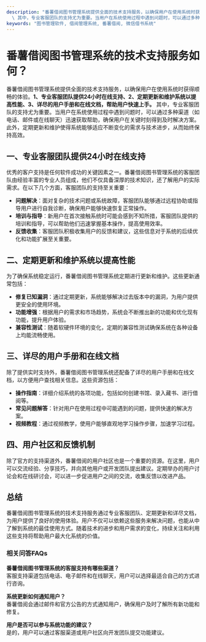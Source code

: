 ```yaml
---
description: "番薯借阅图书管理系统提供全面的技术支持服务，以确保用户在使用系统时获得顺畅的体验。**1、专业客服团队提供24小时在线支持、2、定期更新和维护系统以提高性能、3、详尽的用户手册和在线文档，帮助用户快速上手。**\
  \ 其中，专业客服团队的支持尤为重要。当用户在系统使用过程中遇到问题时，可以通过多种渠道（如电话、邮件或在线聊天）迅速获取帮助，确保用户在关键时刻得到及时解决方案。此外，定期更新和维护使得系统能够适应不断变化的需求与技术进步，从而始终保持高效。"
keywords: "图书管理软件, 借阅管理系统, 番薯借阅, 微信借书系统"
---
```

# 番薯借阅图书管理系统的技术支持服务如何？

番薯借阅图书管理系统提供全面的技术支持服务，以确保用户在使用系统时获得顺畅的体验。**1、专业客服团队提供24小时在线支持、2、定期更新和维护系统以提高性能、3、详尽的用户手册和在线文档，帮助用户快速上手。** 其中，专业客服团队的支持尤为重要。当用户在系统使用过程中遇到问题时，可以通过多种渠道（如电话、邮件或在线聊天）迅速获取帮助，确保用户在关键时刻得到及时解决方案。此外，定期更新和维护使得系统能够适应不断变化的需求与技术进步，从而始终保持高效。

## 一、专业客服团队提供24小时在线支持

优秀的客户支持是任何软件成功的关键因素之一。番薯借阅图书管理系统的客服团队由经验丰富的专业人员组成，他们不仅具备深厚的技术知识，还了解用户的实际需求。在以下几个方面，客服团队的支持至关重要：

- **问题解决**：面对复杂的技术问题或系统故障，客服团队能够通过远程协助或指导用户进行自我诊断，确保用户能够快速恢复正常操作。
- **培训与指导**：新用户在首次接触系统时可能会感到不知所措，客服团队提供的培训和指导，可以帮助他们迅速掌握基本操作，提高使用效率。
- **反馈收集**：客服团队积极收集用户的反馈和建议，这些信息对于系统的后续优化和功能扩展至关重要。

## 二、定期更新和维护系统以提高性能

为了确保系统稳定运行，番薯借阅图书管理系统定期进行更新和维护。这些更新通常包括：

- **修复已知漏洞**：通过定期更新，系统能够解决过去版本中的漏洞，为用户提供更安全的使用环境。
- **功能增强**：根据用户的需求和市场趋势，系统会不断推出新的功能和优化现有功能，提升用户体验。
- **兼容性测试**：随着软硬件环境的变化，定期的兼容性测试确保系统在各种设备上均能流畅使用。

## 三、详尽的用户手册和在线文档

除了提供实时支持外，番薯借阅图书管理系统还配备了详尽的用户手册和在线文档，以方便用户查找相关信息。这些资源包括：

- **操作指南**：详细介绍系统的各项功能，包括如何创建书馆、录入藏书、进行借阅等。
- **常见问题解答**：针对用户在使用过程中可能遇到的问题，提供快速的解决方案。
- **视频教程**：通过视频教学，使用户能够直观地学习操作步骤，加速学习过程。

## 四、用户社区和反馈机制

除了官方的支持渠道外，番薯借阅的用户社区也是一个重要的资源。在这里，用户可以交流经验、分享技巧，并向其他用户或开发团队提出建议。定期举办的用户讨论会和在线研讨会，可以进一步促进用户之间的交流，收集反馈以改进产品。

## 总结

番薯借阅图书管理系统的技术支持服务通过专业客服团队、定期更新和详尽文档，为用户提供了良好的使用体验。用户不仅可以依赖这些服务来解决问题，也能从中了解到系统的最佳使用方式。随着技术的进步和用户需求的变化，持续关注和利用这些支持将帮助用户最大化系统的价值。

### 相关问答FAQs

**番薯借阅图书管理系统的客服支持有哪些渠道？**  
客服支持渠道包括电话、电子邮件和在线聊天，用户可以选择最适合自己的方式进行咨询。

**系统更新如何通知用户？**  
番薯借阅会通过邮件和官方公告的方式通知用户，确保用户及时了解所有新功能和修复。

**用户是否可以参与系统功能的建议？**  
是的，用户可以通过客服渠道或用户社区向开发团队提交功能建议。
